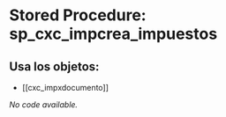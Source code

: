 # Stored Procedure: sp_cxc_impcrea_impuestos

## Usa los objetos:
- [[cxc_impxdocumento]]

*No code available.*
